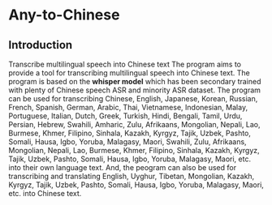 # Any-to-Chinese
## Introduction
Transcribe multilingual speech into Chinese text
The program aims to provide a tool for transcribing multilingual speech into Chinese text. The program is based on the <strong>whisper model</strong> which has been secondary trained with plenty of Chinese speech ASR and minority ASR dataset. 
The program can be used for transcribing Chinese, English, Japanese, Korean, Russian, French, Spanish, German, Arabic, Thai, Vietnamese, Indonesian, Malay, Portuguese, Italian, Dutch, Greek, Turkish, Hindi, Bengali, Tamil, Urdu, Persian, Hebrew, Swahili, Amharic, Zulu, Afrikaans, Mongolian, Nepali, Lao, Burmese, Khmer, Filipino, Sinhala, Kazakh, Kyrgyz, Tajik, Uzbek, Pashto, Somali, Hausa, Igbo, Yoruba, Malagasy, Maori, Swahili, Zulu, Afrikaans, Mongolian, Nepali, Lao, Burmese, Khmer, Filipino, Sinhala, Kazakh, Kyrgyz, Tajik, Uzbek, Pashto, Somali, Hausa, Igbo, Yoruba, Malagasy, Maori, etc. into their own language text.
And, the peogram can also be used for transcribing and translating English, Uyghur, Tibetan, Mongolian, Kazakh, Kyrgyz, Tajik, Uzbek, Pashto, Somali, Hausa, Igbo, Yoruba, Malagasy, Maori, etc. into Chinese text.